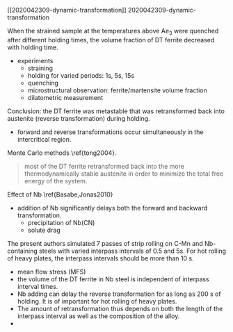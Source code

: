[[2020042309-dynamic-transformation]] 2020042309-dynamic-transformation

When the strained sample at the temperatures above Ae$_3$ were quenched after different holding times, the volume fraction of DT ferrite decreased with holding time. 
- experiments
    - straining
    - holding for varied periods: 1s, 5s, 15s
    - quenching
    - microstructural observation: ferrite/martensite volume fraction
    - dilatometric measurement

Conclusion: the DT ferrite was metastable that was retransformed back into austenite (reverse transformation) during holding.
- forward and reverse transformations occur simultaneously in the intercritical region.

Monte Carlo methods \ref{tong2004}. 
> most of the DT ferrite retransformed back into the more thermodynamically stable austenite in order to minimize the total free energy of the system.

Effect of Nb  \ref{Basabe,Jonas2010}
- addition of Nb significantly delays both the forward and backward transformation.
    - precipitation of Nb(CN)
    - solute drag

The present authors simulated 7 passes of strip rolling on C-Mn and Nb-containing steels with varied interpass intervals of 0.5 and 5s. For hot rolling of heavy plates, the interpass intervals should be more than 10 s.
- mean flow stress (MFS)
- the volume of the DT ferrite in Nb steel is independent of interpass interval times.
- Nb adding can delay the reverse transformation for as long as 200 s of holding. It is of important for hot rolling of heavy plates.
- The amount of retransformation thus depends on both the length of the interpass interval as well as the composition of the alloy.
- 

 
